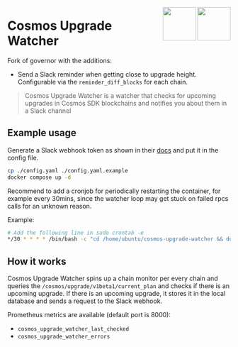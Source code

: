 <p align="center">
<a href="https://skip.money/#gh-light-mode-only">
<img width="75" src="https://raw.githubusercontent.com/skip-mev/governor/main/assets/light.svg#gh-dark-mode-only" align="right">
</a>
<a href="https://skip.money/#gh-dark-mode-only">
<img width="75" src="https://raw.githubusercontent.com/skip-mev/governor/main/assets/dark.svg#gh-dark-mode-only" align="right">
</a>
</p>

# Cosmos Upgrade Watcher

Fork of governor with the additions:

- Send a Slack reminder when getting close to upgrade height. Configurable via the `reminder_diff_blocks` for each chain.

> Cosmos Upgrade Watcher is a watcher that checks for upcoming upgrades in Cosmos SDK blockchains and notifies you about them in a Slack channel

## Example usage

Generate a Slack webhook token as shown in their [docs](https://api.slack.com/messaging/webhooks) and put it in the config file. 

```bash
cp ./config.yaml ./config.yaml.example
docker compose up -d
```

Recommend to add a cronjob for periodically restarting the container, for example every 30mins, since the watcher loop may get stuck on failed rpcs calls for an unknown reason.

Example:

```bash
# Add the following line in sudo crontab -e
*/30 * * * * /bin/bash -c "cd /home/ubuntu/cosmos-upgrade-watcher && docker compose restart"
```

## How it works

Cosmos Upgrade Watcher spins up a chain monitor per every chain and queries the `/cosmos/upgrade/v1beta1/current_plan` and checks if there is
an upcoming upgrade. If there is an upcoming upgrade, it stores it in the local database and sends a request to the Slack webhook.

Prometheus metrics are available (default port is 8000):
- `cosmos_upgrade_watcher_last_checked`
- `cosmos_upgrade_watcher_errors`

